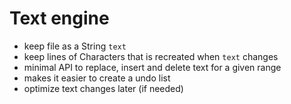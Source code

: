 # Text engine

- keep file as a String `text` 
- keep lines of Characters that is recreated when `text` changes
- minimal API to replace, insert and delete text for a given range
- makes it easier to create a undo list
- optimize text changes later (if needed)
